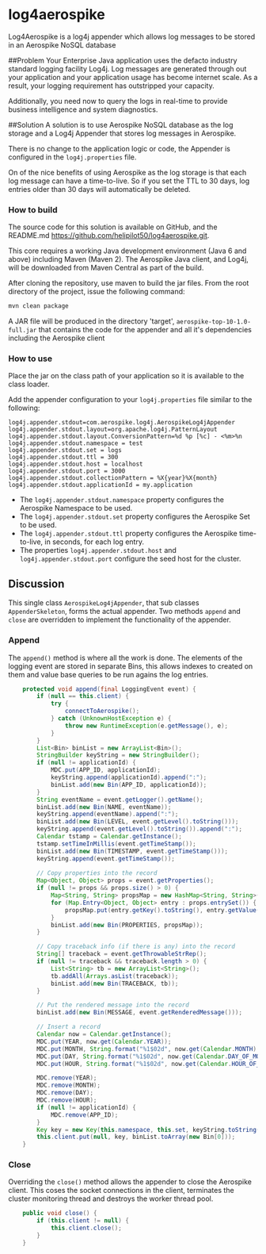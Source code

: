 # log4aerospike

Log4Aerospike is a log4j appender which allows log messages to be stored in an Aerospike NoSQL database

##Problem
Your Enterprise Java application uses the defacto industry standard logging facility Log4j. Log messages are generated through out your application and your application usage has become internet scale. As a result, your logging requirement has outstripped your capacity.

Additionally, you need now to query the logs in real-time to provide business intelligence and system diagnostics. 

##Solution
A solution is to use Aerospike NoSQL database as the log storage and a Log4j Appender that stores log messages in Aerospike.

There is no change to the application logic or code, the Appender is configured in the `log4j.properties` file.

On of the nice benefits of using Aerospike as the log storage is that each log message can have a time-to-live. So if you set the TTL to 30 days, log entries older than 30 days will automatically be deleted.

### How to build
The source code for this solution is available on GitHub, and the README.md 
https://github.com/helipilot50/log4aerospike.git. 

This core requires a working Java development environment (Java 6 and above) including Maven (Maven 2). The Aerospike Java client, and Log4j, will be downloaded from Maven Central as part of the build.

After cloning the repository, use maven to build the jar files. From the root directory of the project, issue the following command:
```bash
mvn clean package
```
A JAR file will be produced in the directory 'target', `aerospike-top-10-1.0-full.jar` that contains the code for the appender and all it's dependencies including the Aerospike client

### How to use

Place the jar on the class path of your application so it is available to the class loader.


Add the appender configuration to your `log4j.properties` file similar to the following:

```
log4j.appender.stdout=com.aerospike.log4j.AerospikeLog4jAppender
log4j.appender.stdout.layout=org.apache.log4j.PatternLayout
log4j.appender.stdout.layout.ConversionPattern=%d %p [%c] - <%m>%n
log4j.appender.stdout.namespace = test
log4j.appender.stdout.set = logs
log4j.appender.stdout.ttl = 300
log4j.appender.stdout.host = localhost
log4j.appender.stdout.port = 3000
log4j.appender.stdout.collectionPattern = %X{year}%X{month}
log4j.appender.stdout.applicationId = my.application
```
- The `log4j.appender.stdout.namespace` property configures the Aerospike Namespace to be used.
- The `log4j.appender.stdout.set` property configures the Aerospike Set to be used.
- The `log4j.appender.stdout.ttl` property configures the Aerospike time-to-live, in seconds, for each log entry.
- The properties `log4j.appender.stdout.host` and `log4j.appender.stdout.port` configure the seed host for the cluster.


## Discussion

This single class `AerospikeLog4jAppender`, that sub classes `AppenderSkeleton`, forms the actual appender. Two methods `append` and `close` are overridden to implement the functionality of the appender.

### Append
The `append()` method is where all the work is done. The elements of the logging event are stored in separate Bins, this allows indexes to created on them and value base queries to be run agains the log entries.

```java
	protected void append(final LoggingEvent event) {
		if (null == this.client) {
			try {
				connectToAerospike();
			} catch (UnknownHostException e) {
				throw new RuntimeException(e.getMessage(), e);
			}
		}
		List<Bin> binList = new ArrayList<Bin>();
		StringBuilder keyString = new StringBuilder();
		if (null != applicationId) {
			MDC.put(APP_ID, applicationId);
			keyString.append(applicationId).append(":");
			binList.add(new Bin(APP_ID, applicationId));
		}
		String eventName = event.getLogger().getName();
		binList.add(new Bin(NAME, eventName));
		keyString.append(eventName).append(":");
		binList.add(new Bin(LEVEL, event.getLevel().toString()));
		keyString.append(event.getLevel().toString()).append(":");
		Calendar tstamp = Calendar.getInstance();
		tstamp.setTimeInMillis(event.getTimeStamp());
		binList.add(new Bin(TIMESTAMP, event.getTimeStamp()));
		keyString.append(event.getTimeStamp());
		
		// Copy properties into the record
		Map<Object, Object> props = event.getProperties();
		if (null != props && props.size() > 0) {
			Map<String, String> propsMap = new HashMap<String, String>();
			for (Map.Entry<Object, Object> entry : props.entrySet()) {
				propsMap.put(entry.getKey().toString(), entry.getValue().toString());
			}
			binList.add(new Bin(PROPERTIES, propsMap));
		}

		// Copy traceback info (if there is any) into the record
		String[] traceback = event.getThrowableStrRep();
		if (null != traceback && traceback.length > 0) {
			List<String> tb = new ArrayList<String>();
			tb.addAll(Arrays.asList(traceback));
			binList.add(new Bin(TRACEBACK, tb));
		}

		// Put the rendered message into the record
		binList.add(new Bin(MESSAGE, event.getRenderedMessage()));

		// Insert a record
		Calendar now = Calendar.getInstance();
		MDC.put(YEAR, now.get(Calendar.YEAR));
		MDC.put(MONTH, String.format("%1$02d", now.get(Calendar.MONTH) + 1));
		MDC.put(DAY, String.format("%1$02d", now.get(Calendar.DAY_OF_MONTH)));
		MDC.put(HOUR, String.format("%1$02d", now.get(Calendar.HOUR_OF_DAY)));

		MDC.remove(YEAR);
		MDC.remove(MONTH);
		MDC.remove(DAY);
		MDC.remove(HOUR);
		if (null != applicationId) {
			MDC.remove(APP_ID);
		}
		Key key = new Key(this.namespace, this.set, keyString.toString());
		this.client.put(null, key, binList.toArray(new Bin[0]));
	}

```

### Close
Overriding the `close()` method allows the appender to close the Aerospike client. This coses the socket connections in the client, terminates the cluster monitoring thread and destroys the worker thread pool.

```java
	public void close() {
		if (this.client != null) {
			this.client.close();
		}
	}
```
